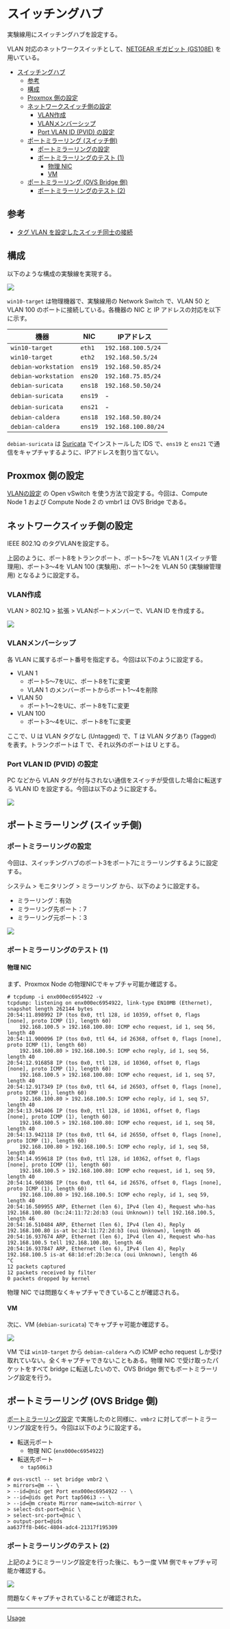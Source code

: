 # スイッチングハブ
実験線用にスイッチングハブを設定する。

VLAN 対応のネットワークスイッチとして、[NETGEAR ギガビット (GS108E)](https://www.netgear.com/jp/business/wired/switches/plus/gs108e/) を用いている。

- [スイッチングハブ](#スイッチングハブ)
  - [参考](#参考)
  - [構成](#構成)
  - [Proxmox 側の設定](#proxmox-側の設定)
  - [ネットワークスイッチ側の設定](#ネットワークスイッチ側の設定)
    - [VLAN作成](#vlan作成)
    - [VLANメンバーシップ](#vlanメンバーシップ)
    - [Port VLAN ID (PVID) の設定](#port-vlan-id-pvid-の設定)
  - [ポートミラーリング (スイッチ側)](#ポートミラーリング-スイッチ側)
    - [ポートミラーリングの設定](#ポートミラーリングの設定)
    - [ポートミラーリングのテスト (1)](#ポートミラーリングのテスト-1)
      - [物理 NIC](#物理-nic)
      - [VM](#vm)
  - [ポートミラーリング (OVS Bridge 側)](#ポートミラーリング-ovs-bridge-側)
    - [ポートミラーリングのテスト (2)](#ポートミラーリングのテスト-2)


## 参考
- [タグ VLAN を設定したスイッチ同士の接続](https://www.downloads.netgear.com/files/answer_media/jp/support/switch/VLAN_trunk_setting_ex.pdf)

## 構成
以下のような構成の実験線を実現する。

![](./01_env.drawio.png)

`win10-target` は物理機器で、実験線用の Network Switch で、VLAN 50 と VLAN 100 のポートに接続している。各機器の NIC と IP アドレスの対応を以下に示す。

|機器|NIC|IPアドレス|
|---|---|---|
|`win10-target`|`eth1`|`192.168.100.5/24`|
|`win10-target`|`eth2`|`192.168.50.5/24`|
|`debian-workstation`|`ens19`|`192.168.50.85/24`|
|`debian-workstation`|`ens20`|`192.168.75.85/24`|
|`debian-suricata`|`ens18`|`192.168.50.50/24`|
|`debian-suricata`|`ens19`|-|
|`debian-suricata`|`ens21`|-|
|`debian-caldera`|`ens18`|`192.168.50.80/24`|
|`debian-caldera`|`ens19`|`192.168.100.80/24`|

`debian-suricata` は [Suricata](../../Application/Suricata/README.md) でインストールした IDS で、`ens19` と `ens21` で通信をキャプチャするように、IPアドレスを割り当てない。

## Proxmox 側の設定
[VLANの設定](../VLAN/README.md) の Open vSwitch を使う方法で設定する。今回は、Compute Node 1 および Compute Node 2 の vmbr1 は OVS Bridge である。

## ネットワークスイッチ側の設定
IEEE 802.1Q のタグVLANを設定する。

上図のように、ポート8をトランクポート、ポート5～7を VLAN 1 (スイッチ管理用)、ポート3～4を VLAN 100 (実験用)、ポート1～2を VLAN 50 (実験線管理用) となるように設定する。

### VLAN作成
VLAN > 802.1Q > 拡張 > VLANポートメンバーで、VLAN ID を作成する。

![](./02_create_vlan.png)


### VLANメンバーシップ
各 VLAN に属するポート番号を指定する。今回は以下のように設定する。

- VLAN 1
  - ポート5～7をUに、ポート8をTに変更
  - VLAN 1 のメンバーポートからポート1～4を削除
- VLAN 50
  - ポート1～2をUに、ポート8をTに変更
- VLAN 100
  - ポート3～4をUに、ポート8をTに変更

ここで、U は VLAN タグなし (Untagged) で、T は VLAN タグあり (Tagged) を表す。トランクポートは T で、それ以外のポートは U とする。

### Port VLAN ID (PVID) の設定
PC などから VLAN タグが付与されない通信をスイッチが受信した場合に転送する VLAN ID を設定する。今回は以下のように設定する。

![](./03_pvid.png)

## ポートミラーリング (スイッチ側)
### ポートミラーリングの設定
今回は、スイッチングハブのポート3をポート7にミラーリングするように設定する。

システム > モニタリング > ミラーリング から、以下のように設定する。

- ミラーリング：有効
- ミラーリング先ポート：7
- ミラーリング元ポート：3

![](./04_mirror.png)

### ポートミラーリングのテスト (1)
#### 物理 NIC
まず、Proxmox Node の物理NICでキャプチャ可能か確認する。

```
# tcpdump -i enx000ec6954922 -v
tcpdump: listening on enx000ec6954922, link-type EN10MB (Ethernet), snapshot length 262144 bytes
20:54:11.898992 IP (tos 0x0, ttl 128, id 10359, offset 0, flags [none], proto ICMP (1), length 60)
    192.168.100.5 > 192.168.100.80: ICMP echo request, id 1, seq 56, length 40
20:54:11.900096 IP (tos 0x0, ttl 64, id 26368, offset 0, flags [none], proto ICMP (1), length 60)
    192.168.100.80 > 192.168.100.5: ICMP echo reply, id 1, seq 56, length 40
20:54:12.916858 IP (tos 0x0, ttl 128, id 10360, offset 0, flags [none], proto ICMP (1), length 60)
    192.168.100.5 > 192.168.100.80: ICMP echo request, id 1, seq 57, length 40
20:54:12.917349 IP (tos 0x0, ttl 64, id 26503, offset 0, flags [none], proto ICMP (1), length 60)
    192.168.100.80 > 192.168.100.5: ICMP echo reply, id 1, seq 57, length 40
20:54:13.941406 IP (tos 0x0, ttl 128, id 10361, offset 0, flags [none], proto ICMP (1), length 60)
    192.168.100.5 > 192.168.100.80: ICMP echo request, id 1, seq 58, length 40
20:54:13.942118 IP (tos 0x0, ttl 64, id 26550, offset 0, flags [none], proto ICMP (1), length 60)
    192.168.100.80 > 192.168.100.5: ICMP echo reply, id 1, seq 58, length 40
20:54:14.959618 IP (tos 0x0, ttl 128, id 10362, offset 0, flags [none], proto ICMP (1), length 60)
    192.168.100.5 > 192.168.100.80: ICMP echo request, id 1, seq 59, length 40
20:54:14.960386 IP (tos 0x0, ttl 64, id 26576, offset 0, flags [none], proto ICMP (1), length 60)
    192.168.100.80 > 192.168.100.5: ICMP echo reply, id 1, seq 59, length 40
20:54:16.509955 ARP, Ethernet (len 6), IPv4 (len 4), Request who-has 192.168.100.80 (bc:24:11:72:2d:b3 (oui Unknown)) tell 192.168.100.5, length 46
20:54:16.510484 ARP, Ethernet (len 6), IPv4 (len 4), Reply 192.168.100.80 is-at bc:24:11:72:2d:b3 (oui Unknown), length 46
20:54:16.937674 ARP, Ethernet (len 6), IPv4 (len 4), Request who-has 192.168.100.5 tell 192.168.100.80, length 46
20:54:16.937847 ARP, Ethernet (len 6), IPv4 (len 4), Reply 192.168.100.5 is-at 68:1d:ef:2b:3e:ca (oui Unknown), length 46
^C
12 packets captured
12 packets received by filter
0 packets dropped by kernel
```

物理 NIC では問題なくキャプチャできていることが確認される。

#### VM
次に、VM (`debian-suricata`) でキャプチャ可能か確認する。

![](./05_capture_vm.png)

VM では `win10-target` から `debian-caldera` への ICMP echo request しか受け取れていない。全くキャプチャできないこともある。物理 NIC で受け取ったパケットをすべて bridge に転送したいので、OVS Bridge 側でもポートミラーリング設定を行う。

## ポートミラーリング (OVS Bridge 側)
[ポートミラーリング設定](../port-mirror/README.md) で実施したのと同様に、`vmbr2` に対してポートミラーリング設定を行う。今回は以下のように設定する。

- 転送元ポート
  - 物理 NIC (`enx000ec6954922`)
- 転送先ポート
  - `tap506i3`

```
# ovs-vsctl -- set bridge vmbr2 \
> mirrors=@m -- \
> --id=@nic get Port enx000ec6954922 -- \
> --id=@ids get Port tap506i3 -- \
> --id=@m create Mirror name=switch-mirror \
> select-dst-port=@nic \
> select-src-port=@nic \
> output-port=@ids
aa637ff8-b46c-4804-adc4-21317f195309
```

### ポートミラーリングのテスト (2)
上記のようにミラーリング設定を行った後に、もう一度 VM 側でキャプチャ可能か確認する。

![](./06_capture_success.png)

問題なくキャプチャされていることが確認された。

---

[Usage](../README.md)
